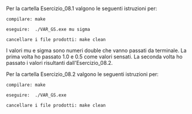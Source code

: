 Per la cartella Esercizio_08.1 valgono le seguenti istruzioni per:

	compilare: make

	eseguire:  ./VAR_GS.exe mu sigma
	
	cancellare i file prodotti: make clean
	
I valori mu e sigma sono numeri double che vanno passati da terminale. 
La prima volta ho passato 1.0 e 0.5 come valori sensati. 
La seconda volta ho passato i valori risultanti dall'Esercizio_08.2.


Per la cartella Esercizio_08.2 valgono le seguenti istruzioni per:

	compilare: make

	eseguire:  ./VAR_GS.exe

	cancellare i file prodotti: make clean
	

